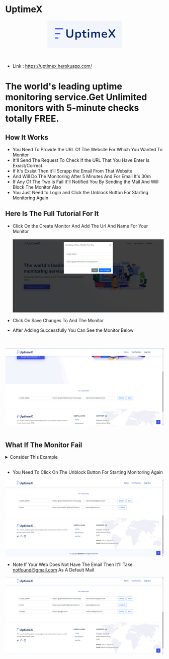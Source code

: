 # UptimeX

<p align="center">
<img src="Images/logo.png" alt="Logo">
</p>
<br>

- Link : https://uptimex.herokuapp.com/ 

<h1>The world's leading uptime monitoring service.Get Unlimited monitors with 5-minute checks totally FREE.</h1>
<h2>How It Works</h2>

- You Need To Provide the URL Of The Website For Which You Wanted To Monitor
- It'll Send The Request To Check If the URL That You Have Enter Is Exsist/Correct.
- If It's Exsist Then it'll Scrapp the Email From That Website
- And Will Do The Monitoring After 5 Minutes And For Email It's 30m
- If Any Of The Two Is Fail It'll Notified You By Sending the Mail And Will Block The Monitor Also
- You Just Need to Login and Click the Unblock Button For Starting Monitoring Again

<h2>Here Is The Full Tutorial For It</h2>

- Click On the Create Monitor And Add The Url And Name For Your Monitor
  <br>
  <br>
  <img src="Images/addingmonitor.png" alt="Adding Monitor">
  <br>

- Click On Save Changes To And The Monitor
- After Adding Successfully You Can See the Monitor Below
<br>
<br>
<img src="Images/WhereToSee.png" alt="Where To See">
<br>
<br>
<h2>What If The Monitor Fail</h2>

<details><summary>Consider This Example</summary>
<p>

#### Creating Simple HTML And Deploying via Github Pages

</p>
<img src="Images/Demo.png" alt="Demo">

### Now Creating The Monitor

<img src="Images/Demo-addmonitor.png" alt="Demo Add Monitor">

### After Removing From The Github Pages We got The Mail

<img src="Images/mail.png" alt="Mail">
</details>
<br>

- You Need To Click On The Unblock Button For Starting Monitoring Again

<img src="Images/Unblock.png" alt="Unblock">
<br>

- Note If Your Web Does Not Have The Email Then It'll Take notfound@gmail.com As A Default Mail

<img src="Images/NotFoundMail.png" alt="NotFoundMail">
